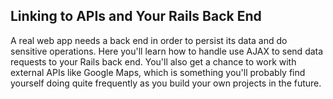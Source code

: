 ## Linking to APIs and Your Rails Back End

A real web app needs a back end in order to persist its data and do sensitive operations.  Here you'll learn how to handle use AJAX to send data requests to your Rails back end.  You'll also get a chance to work with external APIs like Google Maps, which is something you'll probably find yourself doing quite frequently as you build your own projects in the future.
